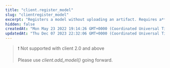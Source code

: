 ```yaml
---
title: "client.register_model"
slug: "clientregister_model"
excerpt: "Registers a model without uploading an artifact. Requires a** fdl.ModelInfo** object containing information about the model."
hidden: false
createdAt: "Mon May 23 2022 19:14:26 GMT+0000 (Coordinated Universal Time)"
updatedAt: "Thu Dec 07 2023 22:32:06 GMT+0000 (Coordinated Universal Time)"
---
```

> ❗️ Not supported with client 2.0 and above
> 
> Please use _client.add_model()_ going forward.
